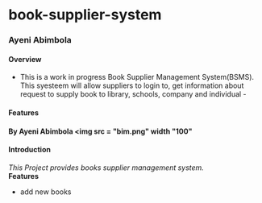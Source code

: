 # book-supplier-system
### 
### Ayeni Abimbola 
#### Overview
- This is a work in progress Book Supplier Management System(BSMS).  This syesteem will allow suppliers to login to, get information about request to supply book to library, schools, company and individual -

#### Features <br>
#### By Ayeni Abimbola <img src =  "bim.png" width "100"
#### Introduction
_This Project provides books supplier management system._ <br>
**Features**
* add new books <br>
